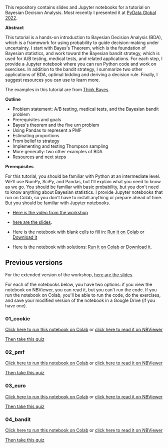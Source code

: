 <p>&nbsp;</p>
<p>&nbsp;</p>
<p>&nbsp;</p>

This repository contains slides and Jupyter notebooks for a tutorial on Bayesian Decision Analysis. Most recently I presented it at [PyData Global 2022](https://global2022.pydata.org/cfp/talk/LRRXLV/).

**Abstract**

This tutorial is a hands-on introduction to Bayesian Decision Analysis (BDA), which is a framework for using probability to guide decision-making under uncertainty. I start with Bayes's Theorem, which is the foundation of Bayesian statistics, and work toward the Bayesian bandit strategy, which is used for A/B testing, medical tests, and related applications. For each step, I provide a Jupyter notebook where you can run Python code and work on exercises. In addition to the bandit strategy, I summarize two other applications of BDA, optimal bidding and deriving a decision rule. Finally, I suggest resources you can use to learn more.

The examples in this tutorial are from [Think Bayes](https://greenteapress.com/wp/think-bayes/).

**Outline**

* Problem statement: A/B testing, medical tests, and the Bayesian bandit problem 
* Prerequisites and goals 
* Bayes's theorem and the five urn problem 
* Using Pandas to represent a PMF 
* Estimating proportions 
* From belief to strategy 
* Implementing and testing Thompson sampling 
* More generally: two other examples of BDA 
* Resources and next steps

**Prerequisites**

For this tutorial, you should be familiar with Python at an intermediate level. We'll use NumPy, SciPy, and Pandas, but I'll explain what you need to know as we go. You should be familiar with basic probability, but you don't need to know anything about Bayesian statistics. I provide Jupyter notebooks that run on Colab, so you don't have to install anything or prepare ahead of time. But you should be familiar with Jupyter notebooks.

* [Here is the video from the workshop](https://numfocus-org.zoom.us/rec/play/ydC9AQRgCrt4sMLNOsZGRfyXS2m6ABCf4pkT1VOKz9GUS9rx4l4QBI4uO02tYmd52QiMKv5Iw1fpPvYt.2dqb6I4WTGAgZ7f-)

* [here are the slides](https://docs.google.com/presentation/d/e/2PACX-1vTP6Xwls3yF9osvXG78tiH8vvaBHXDtUDHvQiGhVtUrgFflWWyBgqbkqRy9cDTCxS1nxnI5P09TPDxY/pub).

* Here is the notebook with blank cells to fill in: [Run it on Colab](https://colab.research.google.com/github/AllenDowney/BayesianDecisionAnalysis/blob/main/bda_workshop.ipynb) or [Download it](https://raw.githubusercontent.com/AllenDowney/BayesianDecisionAnalysis/main/bda_workshop.ipynb)

* Here is the notebook with solutions: [Run it on Colab](https://colab.research.google.com/github/AllenDowney/BayesianDecisionAnalysis/blob/main/soln/bda_workshop.ipynb) or [Download it](https://raw.githubusercontent.com/AllenDowney/BayesianDecisionAnalysis/main/soln/bda_workshop.ipynb).

## Previous versions

For the extended version of the workshop, [here are the slides](https://docs.google.com/presentation/d/e/2PACX-1vSqEEhwzKyzIRGORZpEuU-a0iFyePxslNBhRB6f-3wFVQjZlj119EXlAOTFz02WQzh1oYFYjG1-RWIf/pub).

For each of the notebooks below, you have two options: if you view the notebook on NBViewer, you can read it, but you can't run the code.  If you run the notebook on Colab, you'll be able to run the code, do the exercises, and save your modified version of the notebook in a Google Drive (if you have one).

### 01_cookie

[Click here to run this notebook on Colab](https://colab.research.google.com/github/AllenDowney/BayesianDecisionAnalysis/blob/main/01_cookie.ipynb) or [click here to read it on NBViewer](https://nbviewer.jupyter.org/github/AllenDowney/BayesianDecisionAnalysis/blob/main/01_cookie.ipynb)

[Then take this quiz](https://forms.gle/NEkARo9cHx3pdpAd9)

### 02_pmf

[Click here to run this notebook on Colab](https://colab.research.google.com/github/AllenDowney/BayesianDecisionAnalysis/blob/main/02_pmf.ipynb) or [click here to read it on NBViewer](https://nbviewer.jupyter.org/github/AllenDowney/BayesianDecisionAnalysis/blob/main/02_pmf.ipynb)

[Then take this quiz](https://forms.gle/kwPHwUgWmX3PbtHy9)

### 03_euro

[Click here to run this notebook on Colab](https://colab.research.google.com/github/AllenDowney/BayesianDecisionAnalysis/blob/main/03_euro.ipynb) or [click here to read it on NBViewer](https://nbviewer.jupyter.org/github/AllenDowney/BayesianDecisionAnalysis/blob/main/03_euro.ipynb)

[Then take this quiz](https://forms.gle/RK1c78kcCCRLVsaP8)

### 04_bandit

[Click here to run this notebook on Colab](https://colab.research.google.com/github/AllenDowney/BayesianDecisionAnalysis/blob/main/04_bandit.ipynb) or [click here to read it on NBViewer](https://nbviewer.jupyter.org/github/AllenDowney/BayesianDecisionAnalysis/blob/main/04_bandit.ipynb)

[Then take this quiz](https://forms.gle/f3usP5buauV2hSb8A)
